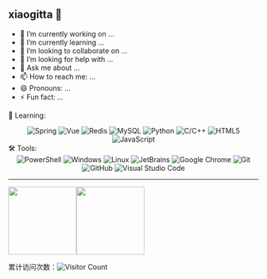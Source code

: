 ## xiaogitta 👋
- 🔭 I’m currently working on ...
- 🌱 I’m currently learning ...
- 👯 I’m looking to collaborate on ...
- 🤔 I’m looking for help with ...
- 💬 Ask me about ...
- 📫 How to reach me: ...
- 😄 Pronouns: ...
- ⚡ Fun fact: ...

<!-- 语言技术标签 -->
📖 Learning: 
<div align="center">
  <img alt="Spring" src="https://img.shields.io/badge/-Spring-DAE8FC?style=plastic&logo=Spring">
  <img alt="Vue" src="https://img.shields.io/badge/-Vue-DAE8FC?style=plastic&logo=Vue.js">
  <img alt="Redis" src="https://img.shields.io/badge/-Redis-DAE8FC?style=plastic&logo=Redis">
  <img alt="MySQL" src="https://img.shields.io/badge/-SQL-DAE8FC?style=plastic&logo=MySQL">
  <img alt="Python" src="https://img.shields.io/badge/-Python-DAE8FC?style=plastic&logo=Python">
  <img alt="C/C++" src="https://img.shields.io/badge/-C/C++-DAE8FC?style=plastic&logo=c">
  <img alt="HTML5" src="https://img.shields.io/badge/-HTML5-DAE8FC?style=plastic&logo=HTML5">
  <img alt="JavaScript" src="https://img.shields.io/badge/-JavaScript-DAE8FC?style=plastic&logo=JavaScript">
  <br>
</div>
<!-- 工具 -->
🛠️ Tools:
<div align="center">
  <img alt="PowerShell" src="https://img.shields.io/badge/PowerShell-5391FE?style=flat-square&logo=PowerShell&logoColor=white">
  <img alt="Windows" src="https://img.shields.io/badge/Windows-5391FE?style=flat-square&logo=windows&logoColor=white">
  <img alt="Linux" src="https://img.shields.io/badge/Linux-FCC624?style=style=flat-square&logo=linux&logoColor=black">
  <img alt="JetBrains" src="https://img.shields.io/badge/JetBrains-62d1d2?style=flat-square&logo=IntelliJ IDEA&logoColor=white">
  <img alt="Google Chrome" src="https://img.shields.io/badge/Chrome-4285F4?style=flat-square&logo=GoogleChrome&logoColor=white">
  <img alt="Git" src="https://img.shields.io/badge/-Git-FCC624?style=flat-square&logo=git">
  <img alt="GitHub" src="https://img.shields.io/badge/-GitHub-pink?style=flat-square&logo=github">
   <img alt="Visual Studio Code" src="https://img.shields.io/badge/-Visual%20Studio%20Code-007ACC?style=flat-square&logo=Visual%20Studio%20Code&logoColor=fff">
</div>

<hr>
<!-- 统计 -->

<img align="" height="137px" src="https://github-readme-stats.vercel.app/api?username=xiaogitta&hide_title=true&hide_border=true&show_icons=true&include_all_commits=true&line_height=21&bg_color=0,EC6C6C,FFD479,FFFC79,73FA79&theme=graywhite&locale=cn" /><img align="" height="137px" src="https://github-readme-stats.vercel.app/api/top-langs/?username=xiaogitta&hide_title=true&hide_border=true&layout=compact&bg_color=0,73FA79,73FDFF,D783FF&theme=graywhite&locale=cn" />


累计访问次数：![Visitor Count](https://profile-counter.glitch.me/xiaogitta/count.svg)

